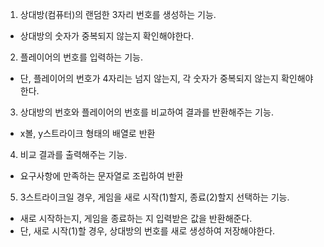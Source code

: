 1. 상대방(컴퓨터)의 랜덤한 3자리 번호를 생성하는 기능.
- 상대방의 숫자가 중복되지 않는지 확인해야한다.
2. 플레이어의 번호를 입력하는 기능. 
- 단, 플레이어의 번호가 4자리는 넘지 않는지, 각 숫자가 중복되지 않는지 확인해야한다.
3. 상대방의 번호와 플레이어의 번호를 비교하여 결과를 반환해주는 기능.
- x볼, y스트라이크 형태의 배열로 반환
4. 비교 결과를 출력해주는 기능.
- 요구사항에 만족하는 문자열로 조립하여 반환
5. 3스트라이크일 경우, 게임을 새로 시작(1)할지, 종료(2)할지 선택하는 기능.
- 새로 시작하는지, 게임을 종료하는 지 입력받은 값을 반환해준다.
- 단, 새로 시작(1)할 경우, 상대방의 번호를 새로 생성하여 저장해야한다.